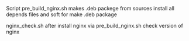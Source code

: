 Script pre_build_nginx.sh makes .deb packege from  sources
install all depends files and soft for  make .deb package

nginx_check.sh after install nginx  via 
pre_build_nginx.sh check version of nginx

 
